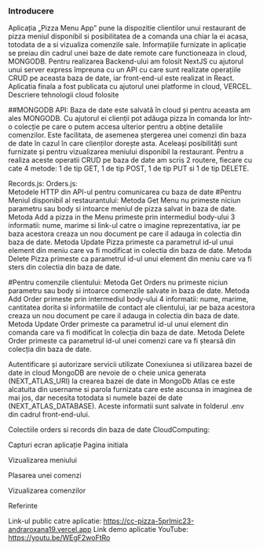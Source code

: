 ### Introducere

Aplicația „Pizza Menu App” pune la dispozitie clientilor unui restaurant de pizza meniul disponibil si posibilitatea de a comanda una chiar la ei acasa, totodata de a si vizualiza comenzile sale.
Informațiile furnizate in aplicație se preiau din cadrul unei baze de date remote care functioneaza  in cloud, MONGODB.
Pentru realizarea Backend-ului am folosit NextJS cu ajutorul unui server express împreuna cu un API cu care sunt realizate operațiile CRUD pe aceasta  baza de date, iar front-end-ul este realizat in React.
Aplicatia finala a fost publicata cu ajutorul unei platforme in cloud, VERCEL.
Descriere tehnologii cloud folosite

##MONGODB API: 
Baza de date este salvată în cloud și pentru aceasta am ales MONGODB. 
Cu ajutorul ei clienții pot adăuga pizza în comanda lor într-o colecție pe care o putem accesa ulterior pentru a obține detaliile comenzilor. Este facilitata, de asemenea ștergerea unei comenzi din baza de date în cazul în care clienților dorește asta.
Aceleași posibilități sunt furnizate și pentru vizualizarea meniului disponibil la restaurant.
Pentru a realiza aceste operatii CRUD pe baza de date am scris 2 routere, fiecare cu cate 4 metode: 1 de tip GET, 1 de tip POST, 1 de tip PUT si 1 de tip DELETE.

Records.js:					      Orders.js:						
Metodele HTTP din API-ul pentru comunicarea cu baza de date
#Pentru Meniul disponibil al restaurantului:
Metoda Get Menu nu primeste niciun parametru sau body si intoarce meniul de pizza 
salvat in baza de date.
Metoda Add a pizza in the Menu primeste prin intermediul body-ului 3 informatii: nume, marime si link-ul catre o imagine reprezentativa, iar pe baza acestora creaza un nou document pe care il adauga in colectia din baza de date.
Metoda Update Pizza  primeste ca parametrul id-ul unui element din meniu care va fi modificat in colectia din baza de date.
Metoda Delete Pizza  primeste ca parametrul id-ul unui element din meniu care va fi sters din colectia din baza de date.

#Pentru comenzile clientului:
Metoda Get Orders nu primeste niciun parametru sau body si intoarce comenzile
salvate in baza de date.
Metoda Add Order primeste prin intermediul body-ului 4 informatii: nume, marime, cantitatea dorita si informatiile de contact ale clientului, iar pe baza acestora creaza un nou document pe care il adauga in colectia din baza de date.
Metoda Update Order primeste ca parametrul id-ul unui element din comanda care va fi modificat în colecția din baza de date.
Metoda Delete Order primeste ca parametrul id-ul unei comenzi care va fi ștearsă din colecția din baza de date.



Autentificare și autorizare servicii utilizate
Conexiunea si utilizarea bazei de date in cloud MongoDB are nevoie de o cheie unica generata (NEXT_ATLAS_URI) la crearea bazei de date in MongoDb Atlas ce este alcatuita din username si parola furnizata care este ascunsa in imaginea de mai jos, dar necesita totodata si numele bazei de date (NEXT_ATLAS_DATABASE). Aceste informatii sunt salvate in folderul .env din cadrul front-end-ului.

Colectiile orders si records din baza de date CloudComputing:


Capturi ecran aplicație
Pagina initiala








Vizualizarea meniului




Plasarea unei comenzi


Vizualizarea comenzilor



Referinte

Link-ul public catre aplicatie: https://cc-pizza-5prlmic23-andraroxana19.vercel.app
Link demo aplicatie YouTube: https://youtu.be/WEgF2woFtRo

